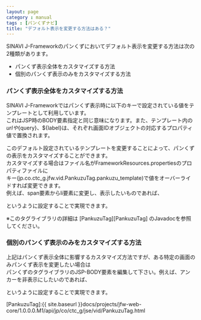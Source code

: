 ```yaml
---
layout: page
category : manual
tags : [パンくずナビ]
title: "デフォルト表示を変更する方法はある？"
---
```


SINAVI J-Frameworkのパンくずにおいてデフォルト表示を変更する方法は次の2種類があります。

 - パンくず表示全体をカスタマイズする方法
 - 個別のパンくず表示のみをカスタマイズする方法

### パンくず表示全体をカスタマイズする方法

SINAVI J-Frameworkではパンくず表示時に以下のキーで設定されている値をテンプレートとして利用しています。  
これはJSP時のBODY要素指定と同じ意味になります。また、テンプレート内の${url}や${query}、${label}は、それぞれ画面IDオブジェクトの対応するプロパティ値で置換されます。  

<script src="https://gist.github.com/tetsuya-oikawa/8394d8c7db58e8b35811.js"></script>

このデフォルト設定されているテンプレートを変更することによって、パンくずの表示をカスタマイズすることができます。  
カスタマイズする場合はファイル名がFrameworkResources.propertiesのプロパティファイルに  
キー(jp.co.ctc_g.jfw.vid.PankuzuTag.pankuzu_template)で値をオーバーライドすれば変更できます。  
例えば、span要素からli要素に変更し、表示したいものであれば、  

<script src="https://gist.github.com/tetsuya-oikawa/5b8eff10a8f82b9ad8cd.js"></script>

というように設定することで実現できます。  

※このタグライブラリの詳細は [PankuzuTag][PankuzuTag] のJavadocを参照してください。  

### 個別のパンくず表示のみをカスタマイズする方法

上記はパンくず表示全体に影響するカスタマイズ方法ですが、ある特定の画面のみパンくず表示を変更したい場合は  
パンくずのタグライブラリのJSP-BODY要素を編集して下さい。例えば、アンカーを非表示にしたいのであれば、  

<script src="https://gist.github.com/tetsuya-oikawa/4cff467854d33af97761.js"></script>

というように設定することで実現できます。  

[PankuzuTag]:{{ site.baseurl }}docs/projects/jfw-web-core/1.0.0.0.M1/api/jp/co/ctc_g/jse/vid/PankuzuTag.html